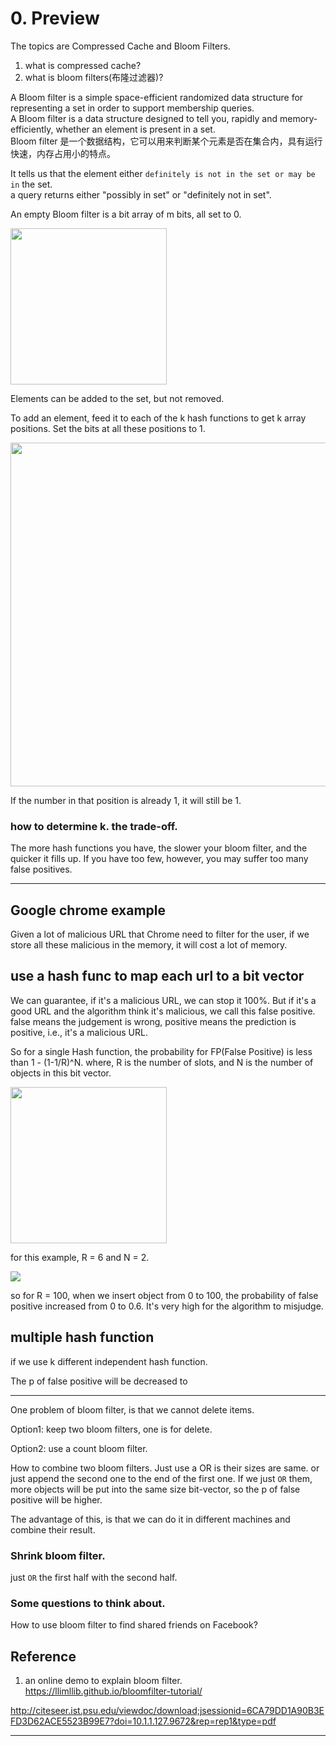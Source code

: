 

# 0. Preview

The topics are Compressed Cache and Bloom Filters.

1. what is compressed cache?
2. what is bloom filters(布隆过滤器)?

A Bloom filter is a simple space-efficient randomized data structure for representing a set in order to support membership queries.<br>
A Bloom filter is a data structure designed to tell you, rapidly and memory-efficiently, whether an element is present in a set.<br>
Bloom filter 是一个数据结构，它可以用来判断某个元素是否在集合内，具有运行快速，内存占用小的特点。

It tells us that the element either `definitely is not in the set or may be in` the set.<br>
a query returns either "possibly in set" or "definitely not in set".

An empty Bloom filter is a bit array of m bits, all set to 0.

<img src="https://ws1.sinaimg.cn/large/006tNc79ly1fzfxswrsxcj30ko0303yn.jpg" width="250px"/>

Elements can be added to the set, but not removed.

To add an element, feed it to each of the k hash functions to get k array positions. Set the bits at all these positions to 1.

<img src="https://upload.wikimedia.org/wikipedia/commons/thumb/a/ac/Bloom_filter.svg/2880px-Bloom_filter.svg.png" width="550px"/>

If the number in that position is already 1, it will still be 1.


### how to determine k. the trade-off.
The more hash functions you have, the slower your bloom filter, and the quicker it fills up. If you have too few, however, you may suffer too many false positives.

---


## Google chrome example

Given a lot of malicious URL that Chrome need to filter for the user, if we store all these malicious in the memory, it will cost a lot of memory.

## use a hash func to map each url to a bit vector

We can guarantee, if it's a malicious URL, we can stop it 100%. But if it's a good URL and the algorithm think it's malicious, we call this false positive. false means the judgement is wrong, positive means the prediction is positive, i.e., it's a malicious URL.

So for a single Hash function, the probability for FP(False Positive) is less than 1 - (1-1/R)^N. where, R is the number of slots, and N is the number of objects in this bit vector.

<img src="https://ws4.sinaimg.cn/large/006tNc79ly1fzgd2ocdjkj307w02uaa0.jpg" width="250px"/>

for this example, R = 6 and N = 2.

![](https://ws2.sinaimg.cn/large/006tNc79ly1fzgd5eqnpgj30aa06w74e.jpg)

so for R = 100, when we insert object from 0 to 100, the probability of false positive increased from 0 to 0.6. It's very high for the algorithm to misjudge.

## multiple hash function

if we use k different independent hash function.

The p of false positive will be decreased to


---

One problem of bloom filter, is that we cannot delete items.

Option1:
keep two bloom filters, one is for delete.

Option2:
use a count bloom filter.

How to combine two bloom filters. Just use a OR is their sizes are same. or just append the second one to the end of the first one. If we just `OR` them, more objects will be put into the same size bit-vector, so the p of false positive will be higher.

The advantage of this, is that we can do it in different machines and combine their result.

### Shrink bloom filter.

just `OR` the first half with the second half.

### Some questions to think about.

How to use bloom filter to find shared friends on Facebook?







## Reference

1. an online demo to explain bloom filter.
https://llimllib.github.io/bloomfilter-tutorial/

http://citeseer.ist.psu.edu/viewdoc/download;jsessionid=6CA79DD1A90B3EFD3D62ACE5523B99E7?doi=10.1.1.127.9672&rep=rep1&type=pdf





---
